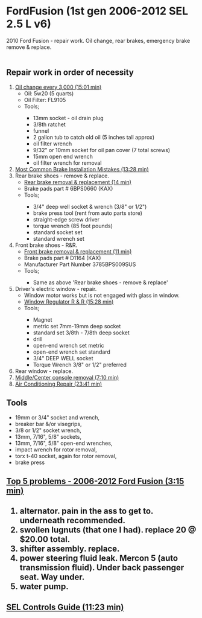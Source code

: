 <h1 id="ford">FordFusion (1st gen 2006-2012 SEL 2.5 L v6)</h1>
2010 Ford Fusion - repair work. Oil change, rear brakes, emergency brake remove &amp; replace.<br>
<br>

<!--
Newline - "&lt;br&gt;"<br>
<br>
1 space  - "^"    - '&nbsp;' - ampersand,nbsp,semi-colon - 1 space<br>
2 spaces - "^^"   - '&ensp;' - 2 spaces<br>
4 spaces - "^^^^" - '&emsp;' - 4 spaces<br>
-->

<h2 id="repair">Repair work in order of necessity</h2>

<ol type="1">
<li> <a href="https://www.youtube.com/watch?v=Kc3Ax45X5fo">Oil change every 3,000 (15:01 min)</a>
  <ul>
    <li>Oil: 5w20 (5 quarts)</li>
    <li>Oil Filter: FL9105</li>
    <li>Tools;</li>
      <ul>
        <li>13mm socket - oil drain plug</li>
        <li>3/8th ratchet</li>
        <li>funnel</li>
        <li>2 gallon tub to catch old oil (5 inches tall approx)</li>
        <li>oil filter wrench</li>
        <li>9/32" or 10mm socket for oil pan cover (7 total screws)</li>
        <li>15mm open end wrench</li>
        <li>oil filter wrench for removal</li>
    </ul>
  </ul></li>
<li><a href="https://www.youtube.com/watch?v=1O1dOgG9cII">Most Common Brake Installation Mistakes (13:28 min)</a></li>

<li> Rear brake shoes - remove & replace.<br>
  <ul>
    <li><a href="https://www.youtube.com/watch?v=cikKzEFv_fs">Rear brake removal & replacement (14 min)</a></li>
    <li>Brake pads part # 6BPS0660 (KAX)</li>
    <li>Tools;</li>
     <ul>
       <li>3/4" deep well socket & wrench (3/8" or 1/2")
       <li>brake press tool (rent from auto parts store)</li>
       <li>straight-edge screw driver</li>
       <li>torque wrench (85 foot pounds)</li>
       <li>standard socket set</li>
       <li>standard wrench set</li>
    </ul>
  </ul>
</li>
<li> Front brake shoes - R&R.<br>
  <ul>
    <li><a href="https://www.youtube.com/watch?v=qrnqmVq10cw">Front brake removal & replacement (11 min)</a></li>
    <li>Brake pads part # D1164 (KAX)</li>
    <li>Manufacturer Part Number	‎3785BPS009SUS</li>
    <li>Tools;</li>
      <ul>
        <li>Same as above 'Rear brake shoes - remove & replace'</li>
    </ul>
  </ul></li>
  
<li> Driver's electric window - repair.<br>
  <ul>
    <li> Window motor works but is not engaged with glass in window.</li>
    <li> <a href="https://www.youtube.com/watch?v=qpxrymHjmXc">Window Regulator R & R (15:28 min)</a></li>
    <li> Tools;</li>
    <ul>
      <li>Magnet
      <li>metric set 7mm-19mm deep socket</li>
      <li>standard set 3/8th - 7/8th deep socket</li>
      <li>drill</li>
      <li>open-end wrench set metric</li>
      <li>open-end wrench set standard</li>
      <li>3/4" DEEP WELL socket</li>
      <li>Torque Wrench 3/8" or 1/2" preferred</li>
    </ul>
  </ul>
  </li>
  
  <li> Rear window - replace.<br></li>

  <li><a href="https://www.youtube.com/watch?v=CdjM3eWzD1Y">Middle/Center console removal (7:10 min)</a></li>

  <li><a href="https://www.youtube.com/watch?v=3cfPShi_-Nk">Air Conditioning Repair (23:41 min)</a></li>
</ol>

<h2>Tools</h2>
<ul>
  <li>19mm or 3/4" socket and wrench,</li>
  <li>breaker bar &/or visegrips,</li>
  <li>3/8 or 1/2" socket wrench,</li>
  <li>13mm, 7/16", 5/8" sockets,</li>
  <li>13mm, 7/16", 5/8" open-end wrenches,</li>
  <li>impact wrench for rotor removal,</li>
  <li>torx t-40 socket, again for rotor removal,</li>
  <li>brake press</li>
</ul>

<h2><a href="https://www.youtube.com/watch?v=yaRQo5uPNyY">Top 5 problems - 2006-2012 Ford Fusion (3:15 min)</a><h2>
<ol id="top5">
  <li>alternator.  pain in the ass to get to.  underneath recommended.</li>
  <li>swollen lugnuts (that one I had). replace 20 @ $20.00 total.</li>
  <li>shifter assembly. replace.</li>
  <li>power steering fluid leak. Mercon 5 (auto transmission fluid).  Under back passenger seat.  Way under.</li>
  <li>water pump.</li>
  </ol>

<h2><a href="https://www.youtube.com/watch?v=xrymc0CV86Q">SEL Controls Guide (11:23 min)</a></h2>


